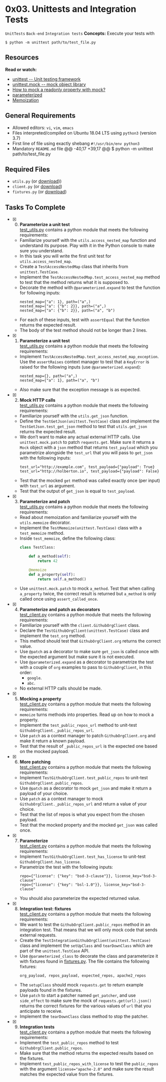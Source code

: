 
# 0x03. Unittests and Integration Tests
`UnitTests` `Back-end` `Integration tests`
**Concepts:**
Execute your tests with <br>
```
$ python -m unittest path/to/test_file.py
```
## Resources
**Read or watch:**
* [unittest -- Unit testing framework](https://www.docs.python.org/3/library/unittest.html)
* [unittest.mock -- mock object library](https://www.docs.python.org/3/library/unittest.mock.html)
* [How to mock a readonly property with mock?](https://www.stackoverflow.com/questions/11836436/how-to-mock-a-readonly-property-with-mock)
* [parameterized](https://www.pypi.org/project/parameterized/)
* [Memoization](https://www.en.wikipedia.org/wiki/Memoization)

## General Requirements

* Allowed editors: `vi`, `vim`, `emacs`
* Files interpreted/compiled on Ubuntu 18.04 LTS using `python3` (version 3.7)
* First line of file using exactly shebang `#!/usr/bin/env python3`
* Mandatory `README.md` file
@@ -40,17 +39,17 @@ $ python -m unittest path/to/test_file.py

## Required Files

- `utils.py` (or [download](https://intranet-projects-files.s3.amazonaws.com/webstack/utils.py)))
- `client.py` (or [download](https://intranet-projects-files.s3.amazonaws.com/webstack/client.py))
- `fixtures.py` (or [download](https://intranet-projects-files.s3.amazonaws.com/webstack/fixtures.py))



## Tasks To Complete

+ [x] 0. **Parameterize a unit test**<br/>[test_utils.py](test_utils.py) contains a python module that meets the following requirements:
  + Familiarize yourself with the `utils.access_nested_map` function and understand its purpose. Play with it in the Python console to make sure you understand.
  + In this task you will write the first unit test for `utils.access_nested_map`.
  + Create a `TestAccessNestedMap` class that inherits from `unittest.TestCase`.
  + Implement the `TestAccessNestedMap.test_access_nested_map` method to test that the method returns what it is supposed to.
  + Decorate the method with `@parameterized.expand` to test the function for following inputs:
    ```
    nested_map={"a": 1}, path=("a",)
    nested_map={"a": {"b": 2}}, path=("a",)
    nested_map={"a": {"b": 2}}, path=("a", "b")
    ```
  + For each of these inputs, test with `assertEqual` that the function returns the expected result.
  + The body of the test method should not be longer than 2 lines.

+ [x] 1. **Parameterize a unit test**<br/>[test_utils.py](test_utils.py) contains a python module that meets the following requirements:
  + Implement `TestAccessNestedMap.test_access_nested_map_exception`. Use the `assertRaises` context manager to test that a `KeyError` is raised for the following inputs (use `@parameterized.expand`):
    ```
    nested_map={}, path=("a",)
    nested_map={"a": 1}, path=("a", "b")
    ```
  + Also make sure that the exception message is as expected.

+ [x] 2. **Mock HTTP calls**<br/>[test_utils.py](test_utils.py) contains a python module that meets the following requirements:
  + Familiarize yourself with the `utils.get_json` function.
  + Define the `TestGetJson(unittest.TestCase)` class and implement the `TestGetJson.test_get_json` method to test that `utils.get_json` returns the expected result.
  + We don’t want to make any actual external HTTP calls. Use `unittest.mock.patch` to patch `requests.get`. Make sure it returns a `Mock` object with a `json` method that returns `test_payload` which you parametrize alongside the `test_url` that you will pass to `get_json` with the following inputs:
    ```
    test_url="http://example.com", test_payload={"payload": True}
    test_url="http://holberton.io", test_payload={"payload": False}
    ```
  + Test that the mocked `get` method was called exactly once (per input) with `test_url` as argument.
  + Test that the output of `get_json` is equal to `test_payload`.

+ [x] 3. **Parameterize and patch**<br/>[test_utils.py](test_utils.py) contains a python module that meets the following requirements:
  + Read about memoization and familiarize yourself with the `utils.memoize` decorator.
  + Implement the `TestMemoize(unittest.TestCase)` class with a `test_memoize` method.
  + Inside `test_memoize`, define the following class:
    ```py
    class TestClass:

        def a_method(self):
            return 42

        @memoize
        def a_property(self):
            return self.a_method()
    ```
  + Use `unittest.mock.patch` to mock `a_method`. Test that when calling `a_property` twice, the correct result is returned but `a_method` is only called once using `assert_called_once`.

+ [x] 4. **Parameterize and patch as decorators**<br/>[test_client.py](test_client.py) contains a python module that meets the following requirements:
  + Familiarize yourself with the `client.GithubOrgClient` class.
  + Declare the `TestGithubOrgClient(unittest.TestCase)` class and implement the `test_org` method.
  + This method should test that `GithubOrgClient.org` returns the correct value.
  + Use `@patch` as a decorator to make sure `get_json` is called once with the expected argument but make sure it is not executed.
  + Use `@parameterized.expand` as a decorator to parametrize the test with a couple of `org` examples to pass to `GithubOrgClient`, in this order:
    + `google`.
    + `abc`.
  + No external HTTP calls should be made.

+ [x] 5. **Mocking a property**<br/>[test_client.py](test_client.py) contains a python module that meets the following requirements:
  + `memoize` turns methods into properties. Read up on how to mock a property.
  + Implement the `test_public_repos_url` method to unit-test `GithubOrgClient._public_repos_url`.
  + Use `patch` as a context manager to patch `GithubOrgClient.org` and make it return a known payload.
  + Test that the result of `_public_repos_url` is the expected one based on the mocked payload.

+ [x] 6. **More patching**<br/>[test_client.py](test_client.py) contains a python module that meets the following requirements:
  + Implement `TestGithubOrgClient.test_public_repos` to unit-test `GithubOrgClient.public_repos`.
  + Use `@patch` as a decorator to mock `get_json` and make it return a payload of your choice.
  + Use `patch` as a context manager to mock `GithubOrgClient._public_repos_url` and return a value of your choice.
  + Test that the list of repos is what you expect from the chosen payload.
  + Test that the mocked property and the mocked `get_json` was called once.

+ [x] 7. **Parameterize**<br/>[test_client.py](test_client.py) contains a python module that meets the following requirements:
  + Implement `TestGithubOrgClient.test_has_license` to unit-test `GithubOrgClient.has_license`.
  + Parametrize the test with the following inputs:
    ```
    repo={"license": {"key": "bsd-3-clause"}}, license_key="bsd-3-clause"
    repo={"license": {"key": "bsl-1.0"}}, license_key="bsd-3-clause"
    ```
  + You should also parameterize the expected returned value.

+ [x] 8. **Integration test: fixtures**<br/>[test_client.py](test_client.py) contains a python module that meets the following requirements:
  + We want to test the `GithubOrgClient.public_repos` method in an integration test. That means that we will only mock code that sends external requests.
  + Create the `TestIntegrationGithubOrgClient(unittest.TestCase)` class and implement the `setUpClass` and `tearDownClass` which are part of the `unittest.TestCase` API.
  + Use `@parameterized_class` to decorate the class and parameterize it with fixtures found in [fixtures.py](fixtures.py). The file contains the following fixtures:
    ```
    org_payload, repos_payload, expected_repos, apache2_repos
    ```
  + The `setupClass` should mock `requests.get` to return example payloads found in the fixtures.
  + Use `patch` to start a patcher named `get_patcher`, and use `side_effect` to make sure the mock of `requests.get(url).json()` returns the correct fixtures for the various values of `url` that you anticipate to receive.
  + Implement the `tearDownClass` class method to stop the patcher.

+ [x] 9. **Integration tests**<br/>[test_client.py](test_client.py) contains a python module that meets the following requirements:
  + Implement the `test_public_repos` method to test `GithubOrgClient.public_repos`.
  + Make sure that the method returns the expected results based on the fixtures.
  + Implement `test_public_repos_with_license` to test the `public_repos` with the argument `license="apache-2.0"` and make sure the result matches the expected value from the fixtures.
